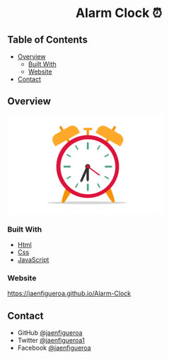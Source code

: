<!-- Actualice el valor en {}  -->

<h1 align="center">Alarm Clock ⏰</h1>

<!-- <div align="center">
   Animacion realizada con <a href="http://devchallenges.io" target="_blank"></a>
</div>

<div align="center">
  <h3>
    <a href="https://{your-demo-link.your-domain}">
      Html
    </a>
    <span> | </span>
    <a href="https://{your-url-to-the-solution}">
      Css
    </a>
    <span> | </span>
    <a href="https://devchallenges.io/challenges/wBunSb7FPrIepJZAg0sY">
      Javascript
    </a>
  </h3>
</div> -->

<!-- TABLA DE CONTENIDO -->

## Table of Contents

- [Overview](#overview)
  - [Built With](#built-with)
  - [Website](#website)
  <!-- - [Features](#features) -->
- [Contact](#contact)

<!-- VISIÓN GENERAL -->

## Overview

<!-- ### Vista previa en Mobile -->

<div >
  <img src="./assets/alarm.gif" align="center" style="width: 70%" />
</div>

<!-- ### Vista previa en Tablet

<div >
  <img src="./assets/capturas/tablet.gif" align="center" style="width: 60%" />
</div>

### Vista previa en Desktop

<div >
  <img src="./assets/capturas/desktop.gif" align="center" style="width: 90%" />
</div> -->

<!-- Presente sus proyectos tomando una captura de pantalla o un gif. Intente contarles a los visitantes una historia sobre su proyecto respondiendo:

- ¿Dónde puedo ver tu demo?
- ¿Cuál fue tu experiencia?
- ¿Qué has aprendido/mejorado?
- ¿Tu sabiduría? :) -->

<!-- CONSTRUIDO CON -->

### Built With

<!-- Esta sección debe enumerar los principales lenguajes que utilizó para construir su proyecto -->

- [Html](https://developer.mozilla.org/es/docs/Web/HTML)
- [Css](https://developer.mozilla.org/es/docs/Web/CSS)
- [JavaScript](https://developer.mozilla.org/es/docs/Web/JavaScript)

<!-- CARACTERISTICAS -->

<!-- ## Features -->

<!-- Enumere las características de su aplicación. No compartas el archivo figma aquí :) -->

<!-- Esta aplicación/sitio se creó como envío a un desafío [DevChallenges](https://devchallenges.io/challenges). El [desafío](https://devchallenges.io/challenges/wBunSb7FPrIepJZAg0sY) fue crear una aplicación para completar las historias de usuario dadas. -->

<!-- DEMO -->

### Website

https://jaenfigueroa.github.io/Alarm-Clock

<!-- CONTACTO -->

## Contact

<!-- - Website [tu-sitio-web.com](https://{your-web-site-link}) -->

- GitHub [@jaenfigueroa](https://github.com/jaenfigueroa)
- Twitter [@jaenfigueroa1](https://twitter.com/jaenfigueroa1)
- Facebook [@jaenfigueroa](https://facebook.com/jaenfigueroa)
